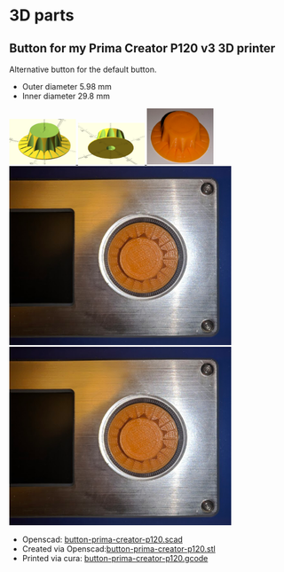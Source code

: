 # 3D parts
  
## Button for my Prima Creator P120 v3 3D printer
  
Alternative button for the default button.  
  
* Outer diameter 5.98 mm  
* Inner diameter 29.8 mm  
   
<a href="https://raw.githubusercontent.com/tedsluis/3d-parts/master/button-prima-creator-p120-top.png">
  <img src="https://raw.githubusercontent.com/tedsluis/3d-parts/master/button-prima-creator-p120-top.png" alt="button-top" style="width:120px;height:82px;">
</a>
  
<a href="https://raw.githubusercontent.com/tedsluis/3d-parts/master/button-prima-creator-p120-bottom.png">
  <img src="https://raw.githubusercontent.com/tedsluis/3d-parts/master/button-prima-creator-p120-bottom.png" alt="button-bottum" style="width:120px;height:75px;">
</a>
  
<a href="https://raw.githubusercontent.com/tedsluis/3d-parts/master/button-result1.png">
  <img src="https://raw.githubusercontent.com/tedsluis/3d-parts/master/button-result1.png" alt="result1" style="width:120px;height:101px;">
</a>
  
<a href="https://raw.githubusercontent.com/tedsluis/3d-parts/master/button-result2.png">
  <img src="https://raw.githubusercontent.com/tedsluis/3d-parts/master/button-result2.png" alt="result2" style="width:400px;height:322;">
</a>
  
<a href="https://raw.githubusercontent.com/tedsluis/3d-parts/master/button-result3.png">
  <img src="https://raw.githubusercontent.com/tedsluis/3d-parts/master/button-result2.png" alt="result2" style="width:400px;height:362;">
</a>
        
   
* Openscad: [button-prima-creator-p120.scad](https://github.com/tedsluis/3d-parts/blob/master/button-prima-creator-p120.scad)    
* Created via Openscad:[button-prima-creator-p120.stl](https://github.com/tedsluis/3d-parts/blob/master/button-prima-creator-p120.stl)   
* Printed via cura: [button-prima-creator-p120.gcode](https://github.com/tedsluis/3d-parts/blob/master/button-prima-creator-p120.gcode)   
